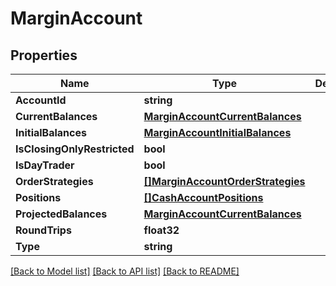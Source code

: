 # MarginAccount

## Properties

Name | Type | Description | Notes
------------ | ------------- | ------------- | -------------
**AccountId** | **string** |  | [optional] 
**CurrentBalances** | [**MarginAccountCurrentBalances**](MarginAccount_currentBalances.md) |  | [optional] 
**InitialBalances** | [**MarginAccountInitialBalances**](MarginAccount_initialBalances.md) |  | [optional] 
**IsClosingOnlyRestricted** | **bool** |  | [optional] 
**IsDayTrader** | **bool** |  | [optional] 
**OrderStrategies** | [**[]MarginAccountOrderStrategies**](MarginAccount_orderStrategies.md) |  | [optional] 
**Positions** | [**[]CashAccountPositions**](CashAccount_positions.md) |  | [optional] 
**ProjectedBalances** | [**MarginAccountCurrentBalances**](MarginAccount_currentBalances.md) |  | [optional] 
**RoundTrips** | **float32** |  | [optional] 
**Type** | **string** |  | [optional] 

[[Back to Model list]](../README.md#documentation-for-models) [[Back to API list]](../README.md#documentation-for-api-endpoints) [[Back to README]](../README.md)


